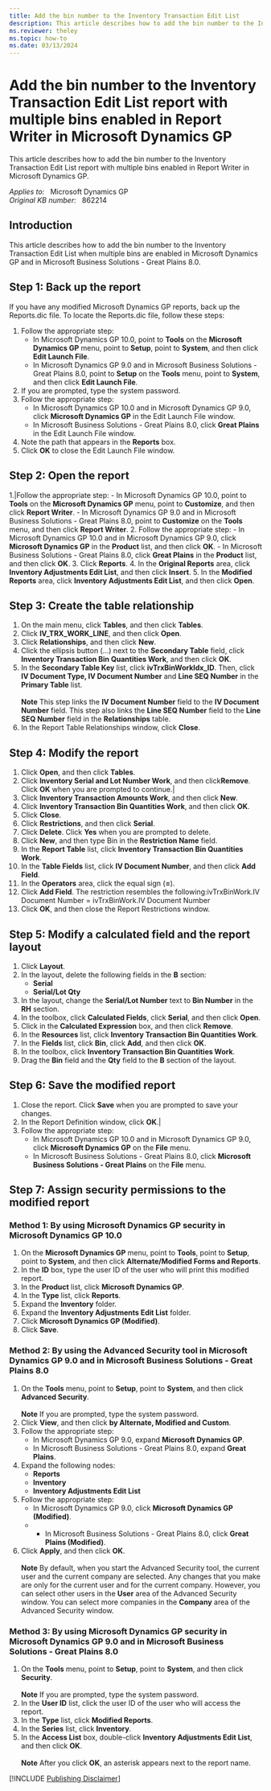 ```yaml
---
title: Add the bin number to the Inventory Transaction Edit List
description: This article describes how to add the bin number to the Inventory Transaction Edit List report with multiple bins enabled in Report Writer in Microsoft Dynamics GP.
ms.reviewer: theley
ms.topic: how-to
ms.date: 03/13/2024
---
```

# Add the bin number to the Inventory Transaction Edit List report with multiple bins enabled in Report Writer in Microsoft Dynamics GP

This article describes how to add the bin number to the Inventory Transaction Edit List report with multiple bins enabled in Report Writer in Microsoft Dynamics GP.

_Applies to:_ &nbsp; Microsoft Dynamics GP  
_Original KB number:_ &nbsp; 862214

## Introduction

This article describes how to add the bin number to the Inventory Transaction Edit List when multiple bins are enabled in Microsoft Dynamics GP and in Microsoft Business Solutions - Great Plains 8.0.

## Step 1: Back up the report

If you have any modified Microsoft Dynamics GP reports, back up the Reports.dic file. To locate the Reports.dic file, follow these steps:

1. Follow the appropriate step:
    - In Microsoft Dynamics GP 10.0, point to **Tools** on the **Microsoft Dynamics GP** menu, point to **Setup**, point to **System**, and then click **Edit Launch File**.
    - In Microsoft Dynamics GP 9.0 and in Microsoft Business Solutions - Great Plains 8.0, point to **Setup** on the **Tools** menu, point to **System**, and then click **Edit Launch File**.
2. If you are prompted, type the system password.
3. Follow the appropriate step:
    - In Microsoft Dynamics GP 10.0 and in Microsoft Dynamics GP 9.0, click **Microsoft Dynamics GP** in the Edit Launch File window.
    - In Microsoft Business Solutions - Great Plains 8.0, click **Great Plains** in the Edit Launch File window.
4. Note the path that appears in the **Reports** box.
5. Click **OK** to close the Edit Launch File window.

## Step 2: Open the report

1.|Follow the appropriate step:
    - In Microsoft Dynamics GP 10.0, point to **Tools** on the **Microsoft Dynamics GP** menu, point to **Customize**, and then click **Report Writer**.
    - In Microsoft Dynamics GP 9.0 and in Microsoft Business Solutions - Great Plains 8.0, point to **Customize** on the **Tools** menu, and then click **Report Writer**.
2. Follow the appropriate step:
    - In Microsoft Dynamics GP 10.0 and in Microsoft Dynamics GP 9.0, click **Microsoft Dynamics GP** in the **Product** list, and then click **OK**.
    - In Microsoft Business Solutions - Great Plains 8.0, click **Great Plains** in the **Product** list, and then click **OK**.
3. Click **Reports**.
4. In the **Original Reports** area, click **Inventory Adjustments Edit List**, and then click **Insert**.
5. In the **Modified Reports** area, click **Inventory Adjustments Edit List**, and then click **Open**.

## Step 3: Create the table relationship

1. On the main menu, click **Tables**, and then click **Tables**.
2. Click **IV_TRX_WORK_LINE**, and then click **Open**.
3. Click **Relationships**, and then click **New**.
4. Click the ellipsis button (...) next to the **Secondary Table** field, click **Inventory Transaction Bin Quantities Work**, and then click **OK**.
5. In the **Secondary Table Key** list, click **ivTrxBinWorkIdx_ID**. Then, click **IV Document Type, IV Document Number** and **Line SEQ Number** in the **Primary Table** list.</br></br>**Note** This step links the **IV Document Number** field to the **IV Document Number** field. This step also links the **Line SEQ Number** field to the **Line SEQ Number** field in the **Relationships** table.
6. In the Report Table Relationships window, click **Close**.

## Step 4: Modify the report

1. Click **Open**, and then click **Tables**.
2. Click **Inventory Serial and Lot Number Work**, and then click**Remove**. Click **OK** when you are prompted to continue.|
3. Click **Inventory Transaction Amounts Work**, and then click **New**.
4. Click **Inventory Transaction Bin Quantities Work**, and then click **OK**.
5. Click **Close**.
6. Click **Restrictions**, and then click **Serial**.
7. Click **Delete**. Click **Yes** when you are prompted to delete.
8. Click **New**, and then type Bin in the **Restriction Name** field.
9. In the **Report Table** list, click **Inventory Transaction Bin Quantities Work**.
10. In the **Table Fields** list, click **IV Document Number**, and then click **Add Field**.
11. In the **Operators** area, click the equal sign (**=**).
12. Click **Add Field**. The restriction resembles the following:ivTrxBinWork.IV Document Number = ivTrxBinWork.IV Document Number
13. Click **OK**, and then close the Report Restrictions window.

## Step 5: Modify a calculated field and the report layout

1. Click **Layout**.
1. In the layout, delete the following fields in the **B** section:
    - **Serial**
    - **Serial/Lot Qty**
1. In the layout, change the **Serial/Lot Number** text to **Bin Number** in the **RH** section.
1. In the toolbox, click **Calculated Fields**, click **Serial**, and then click **Open**.
1. Click in the **Calculated Expression** box, and then click **Remove**.
1. In the **Resources** list, click **Inventory Transaction Bin Quantities Work**.
1. In the **Fields** list, click **Bin**, click **Add**, and then click **OK**.
1. In the toolbox, click **Inventory Transaction Bin Quantities Work**.
1. Drag the **Bin** field and the **Qty** field to the **B** section of the layout.

## Step 6: Save the modified report

1. Close the report. Click **Save** when you are prompted to save your changes.
2. In the Report Definition window, click **OK**.|
3. Follow the appropriate step:
    - In Microsoft Dynamics GP 10.0 and in Microsoft Dynamics GP 9.0, click **Microsoft Dynamics GP** on the **File** menu.
    - In Microsoft Business Solutions - Great Plains 8.0, click **Microsoft Business Solutions - Great Plains** on the **File** menu.

## Step 7: Assign security permissions to the modified report

### Method 1: By using Microsoft Dynamics GP security in Microsoft Dynamics GP 10.0

1. On the **Microsoft Dynamics GP** menu, point to **Tools**, point to **Setup**, point to **System**, and then click **Alternate/Modified Forms and Reports**.
2. In the **ID** box, type the user ID of the user who will print this modified report.
3. In the **Product** list, click **Microsoft Dynamics GP**.
4. In the **Type** list, click **Reports**.
5. Expand the **Inventory** folder.
6. Expand the **Inventory Adjustments Edit List** folder.
7. Click **Microsoft Dynamics GP (Modified)**.
8. Click **Save**.

### Method 2: By using the Advanced Security tool in Microsoft Dynamics GP 9.0 and in Microsoft Business Solutions - Great Plains 8.0

1. On the **Tools** menu, point to **Setup**, point to **System**, and then click **Advanced Security**.</br></br>**Note** If you are prompted, type the system password.
2. Click **View**, and then click **by Alternate, Modified and Custom**.
3. Follow the appropriate step:
    - In Microsoft Dynamics GP 9.0, expand **Microsoft Dynamics GP**.
    - In Microsoft Business Solutions - Great Plains 8.0, expand **Great Plains**.
4. Expand the following nodes:
    - **Reports**
    - **Inventory**
    - **Inventory Adjustments Edit List**
5. Follow the appropriate step:
    - In Microsoft Dynamics GP 9.0, click **Microsoft Dynamics GP (Modified)**.
    - - In Microsoft Business Solutions - Great Plains 8.0, click **Great Plains (Modified)**.
6. Click **Apply**, and then click **OK**.</br></br>**Note** By default, when you start the Advanced Security tool, the current user and the current company are selected. Any changes that you make are only for the current user and for the current company. However, you can select other users in the **User** area of the Advanced Security window. You can select more companies in the **Company** area of the Advanced Security window.

### Method 3: By using Microsoft Dynamics GP security in Microsoft Dynamics GP 9.0 and in Microsoft Business Solutions - Great Plains 8.0

1. On the **Tools** menu, point to **Setup**, point to **System**, and then click **Security**.</br></br>**Note** If you are prompted, type the system password.
2. In the **User ID** list, click the user ID of the user who will access the report.
3. In the **Type** list, click **Modified Reports**.
4. In the **Series** list, click **Inventory**.
5. In the **Access List** box, double-click **Inventory Adjustments Edit List**, and then click **OK**.</br></br>**Note** After you click **OK**, an asterisk appears next to the report name.

[!INCLUDE [Publishing Disclaimer](../../includes/publishing-disclaimer.md)]
